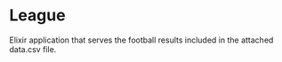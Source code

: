 # League
Elixir application that serves the football results included in the attached data.csv file.
